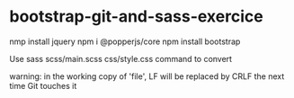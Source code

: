 # bootstrap-git-and-sass-exercice

nmp install jquery
npm i @popperjs/core
npm install bootstrap

Use sass scss/main.scss css/style.css command to convert

warning: in the working copy of 'file', LF will be replaced by CRLF the next time Git touches it
